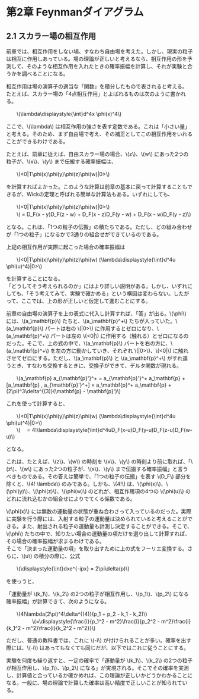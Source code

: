 # 第2章 Feynmanダイアグラム

## 2.1 スカラー場の相互作用
前章では、相互作用をしない場、すなわち自由場を考えた。しかし、現実の粒子は相互に作用しあっている。場の理論が正しいと考えるなら、相互作用の形を予測して、そのような相互作用を入れたときの確率振幅を計算し、それが実験と合うかを調べることになる。

相互作用は場の演算子の適当な「関数」を積分したもので表されると考える。  
たとえば、スカラー場の「4点相互作用」とよばれるものは次のように書かれる。

　　\\(\lambda\displaystyle{\int}d^4x \phi(x)^4\\)

ここで、\\(\lambda\\) は相互作用の強さを表す定数である。これは「小さい量」と考える。そのため、まず自由場で考え、その補正としてこの相互作用をいれることができるわけである。

たとえば、前章に従えば、自由スカラー場の場合、\\(z\\)、\\(w\\) にあった2つの粒子が、\\(x\\)、\\(y\\) まで伝搬する確率振幅は、

　　\\(<0|T\phi(x)\phi(y)\phi(z)\phi(w)|0>\\)

を計算すればよかった。このような計算は前章の基本に戻って計算することもできるが、Wickの定理と呼ばれる簡単な計算法もある。いずれにしても、

　　\\(<0|T\phi(x)\phi(y)\phi(z)\phi(w)|0>\\)  
　　\\( = D_F(x - y)D_F(z - w) + D_F(x - z)D_F(y - w) + D_F(x - w)D_F(y - z)\\)

となる。これは、「1つの粒子の伝搬」の積たちである。ただし、どの組み合わせが「1つの粒子」になるかで3通りの組合せができているのである。

上記の相互作用が実際に起こった場合の確率振幅は

　　\\(<0|T\phi(x)\phi(y)\phi(z)\phi(w) (\lambda\displaystyle{\int}d^4u \phi(u)^4)|0>\\)

を計算することになる。  
「どうしてそう考えられるのか」にはより詳しい説明がある。しかし、いずれにしても、「そう考えてみて、実験で確かめる」という構図は変わらない。したがって、ここでは、上の形が正しいと仮定して進むことにする。

前章の自由場の演算子を上の表式に代入し計算すれば、「答」が出る。\\(\phi\\) には、\\(a_\mathbf{p}\\) たちと、\\(a_\mathbf{p}^+\\) たちが入っていた。\\(a_\mathbf{p}\\) パートは右の \\(|0>\\) に作用するとゼロになり、\\(a_\mathbf{p}^+\\) パートは左の \\(<0|\\) に作用する（触れる）とゼロになるのだった。そこで、上の式の中で、\\(a_\mathbf{p}\\) パートを右の方に、\\(a_\mathbf{p}^+\\) を左の方に動かしていき、それぞれ \\(|0>\\)、\\(<0|\\) に触れさせてゼロにする。ただし、\\(a_\mathbf{p}\\) と \\(a_\mathbf{p}^+\\) がすれ違うとき、すなわち交換するときに、交換子ができて、デルタ関数が現れる。

　　\\(a_\mathbf{p} a_{\mathbf{p}'}^+ = a_{\mathbf{p}'}^+ a_\mathbf{p} + [a_\mathbf{p} , a_{\mathbf{p}'}^+] = a_\mathbf{p}^+ a_\mathbf{p} + (2\pi)^3\delta^{(3)}(\mathbf{p} - \mathbf{p}')\\) 

これを使って計算すると、

　　\\(<0|T\phi(x)\phi(y)\phi(z)\phi(w) (\lambda\displaystyle{\int}d^4u \phi(u)^4)|0>\\)  
　　\\(　 = 4!\lambda\displaystyle{\int}d^4uD_F(x-u)D_F(y-u)D_F(z-u)D_F(w-u)\\)

となる。

これは、たとえば、\\(z\\)、\\(w\\) の時刻を \\(x\\)、\\(y\\) の時刻より前に取れば、「\\(z\\)、\\(w\\) にあった2つの粒子が、\\(x\\)、\\(y\\) まで伝搬する確率振幅」と言うべきものである。その答えは簡単で、「1つの粒子の伝搬」を表す \\(D_F\\) 部分を除くと、\\(4! \lambda\\) のみである。しかも、\\(4!\\) は、\\(\\phi(x)\\)、\\(\\phi(y)\\)、\\(\\phi(z)\\)、\\(\\phi(w)\\) のどれが、相互作用項の4つの \\(\phi(u)\\) のどれに流れ込むかの組合せによりでてくる係数である。

\\(\phi(x)\\) には無数の運動量の状態が重ね合わさって入っているのだった。実際に実験を行う際には、入射する粒子の運動量は決められていると考えることができる。また、射出される粒子の運動量も計測し決定することができる。そこで、\\(\phi\\) たちの中で、知りたい場合の運動量の項だけを選り出して計算すれば、その場合の確率振幅が求まるわけである。  
そこで「決まった運動量の項」を取り出すために上の式をフーリエ変換する。さらに、\\(u\\) の積分の際に、公式

　　\\(\displaystyle{\int}dxe^{-ipx} = 2\pi\delta(p)\\)

を使っうと、

「運動量が \\(k_1\\)、\\(k_2\\) の2つの粒子が相互作用し、\\(p_1\\)、\\(p_2\\) になる確率振幅」が計算できて、次のようになる。

　　\\(4!\lambda(2\pi)^4\delta^{(4)}(p_1 + p_2 - k_1 - k_2)\\)  
　　　　　\\(×\displaystyle{\frac{i}{p_1^2 - m^2}\frac{i}{p_2^2 - m^2}\frac{i}{k_1^2 - m^2}\frac{i}{k_2^2 - m^2}}\\)

ただし、普通の教科書では、これに \\(-i\\) が付けられることが多い。確率を出す際には、\\(-i\\) はあってもなくても同じだが、以下ではこれに従うことにする。

実験を何度も繰り返すと、一定の確率で「運動量が \\(k_1\\)、\\(k_2\\) の2つの粒子が相互作用し、\\(p_1\\)、\\(p_2\\) になる」が実現される。そこでその確率を実測し、計算値と合っているか確かめれば、この理論が正しいかどうかわかることになる。一般に、場の理論で計算した確率は高い精度で正しいことが知られている。